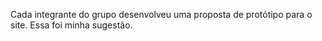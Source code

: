 Cada integrante do grupo desenvolveu uma proposta de protótipo para o site. Essa foi minha sugestão.
